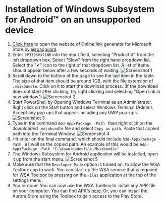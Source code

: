# Installation of Windows Subsystem for Android™ on an unsupported device

1. [Click here](https://store.rg-adguard.net/) to open the website of Online link generator for Microsoft Store by [@rgadguard](https://twitter.com/rgadguard).
2. Enter `9P3395VX91NR` into the input field, selecting "ProductId" from the left dropdown box. Select "Slow" from the right hand dropdown list. Select the "✔" icon to the right of that dropdown list. A list of items should appear below after a few seconds of waiting.
![Screenshot 1](https://i.imgur.com/8x6oF4o.png)
3. Scroll down to the bottom of the page to see the last item in the table. The size of that item should be around 1GB, with the file extension of `.msixbundle`. Click on it to start the download process. (If the download does not start after clicking, try right clicking and selecting "Open link in new window")
![Screenshot 2](https://i.imgur.com/JT952GE.png)
4. Start PowerShell by Opening Windows Terminal as an Administrator. Right click on the Start button and select Windows Terminal (Admin). Accept any pop ups that appear including any UWP pop-ups.
![Screenshot 3](https://i.imgur.com/j7heKQe.png)
5. Type in the command `Add-AppxPackage -Path ` then right click on the downloaded `.msixbundle` file and select `Copy as path`. Paste that copied path into the Terminal Window.
![Screenshot 4](https://i.imgur.com/RZzoI25.png)
6. Hit enter on the final command, which should include `Add-AppxPackage -Path ` as well as the copied path. An example of this would be `Add-AppxPackage -Path "C:\downloadedfile.Msixbundle"`
7. The Windows Subsystem for Android application will be installed, open it up from the start menu. 
![Screenshot 5](https://i.imgur.com/gZD1OLd.png)
8. Make sure that the `Developer Mode` option is turned on, to allow the WSA Toolbox app to work. You can start up the WSA service that is required for WSA Toolbox by pressing on the `Files` application at the top of the settings menu.
9. You're done! You can now use the WSA Toolbox to install any APK file on your computer. You can find APK's [here](https://apkmirror.com). Or, you can install the Aurora Store using the Toolbox to gain access to the Play Store.